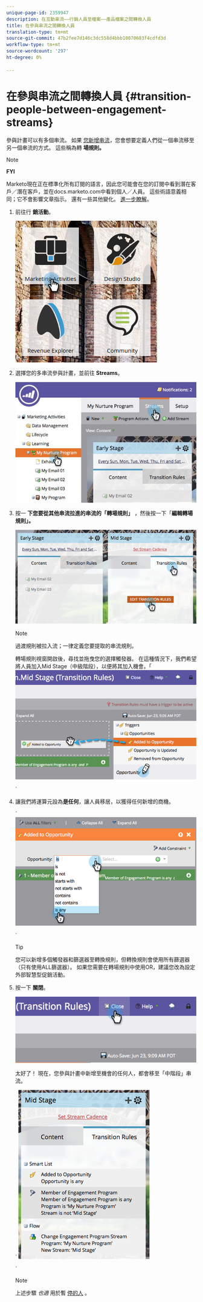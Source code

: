 ```yaml
---
unique-page-id: 2359947
description: 在互動串流——行銷人員至檔案——產品檔案之間轉換人員
title: 在參與串流之間轉換人員
translation-type: tm+mt
source-git-commit: 47b2fee7d146c3dc558d4bbb10070683f4cdfd3d
workflow-type: tm+mt
source-wordcount: '297'
ht-degree: 0%

---
```



# 在參與串流之間轉換人員 {#transition-people-between-engagement-streams}

參與計畫可以有多個串流。 如果 [您新增串流](../../../../product-docs/email-marketing/drip-nurturing/creating-an-engagement-program/add-a-stream.md)，您會想要定義人們從一個串流移至另一個串流的方式。 這些稱為轉 **場規則。**

>[!NOTE]
>
>**FYI**
>
>Marketo現在正在標準化所有訂閱的語言，因此您可能會在您的訂閱中看到潛在客戶／潛在客戶，並在docs.marketo.com中看到個人／人員。 這些術語意義相同；它不會影響文章指示。 還有一些其他變化。 [進一步瞭解](http://docs.marketo.com/display/DOCS/Updates+to+Marketo+Terminology)。

1. 前往行 **銷活動**。

   ![](assets/ma.png)

1. 選擇您的多串流參與計畫，並前往 **Streams**。

   ![](assets/multistream.jpg)

1. 按一 **下您要從其他串流拉進的串流的「轉場規則」** ，然後按一下「**編輯轉場規則」。**

   ![](assets/image2014-9-15-18-3a10-3a18.png)

   >[!NOTE]
   >
   >過渡規則被拉入流；一律定義您要提取的串流規則。

   轉場規則視窗開啟後，尋找並拖曳您的選擇觸發器。 在這種情況下，我們希望將人員加入Mid Stage（中級階段），以便將其加入機會。「 ![](assets/image2014-9-15-18-3a10-3a46.png)

   `

1. 讓我們將運算元設為**是任何**，讓人員移居，以獲得任何新增的商機。

   ` ![](assets/image2014-9-15-18-3a11-3a14.png)

   `

   >[!TIP]
   >
   >您可以新增多個觸發器和篩選器至轉換規則，但轉換規則會使用所有篩選器（只有使用ALL篩選器）。 如果您需要在轉場規則中使用OR，建議您改為設定外部智慧型促銷活動。

1. 按一下 **關閉**。

   ![](assets/image2014-9-15-18-3a11-3a23.png)

   太好了！ 現在，您參與計畫中新增至機會的任何人，都會移至「中階段」串流。

   ` ![](assets/image2014-9-15-18-3a11-3a29.png)

   `

   >[!NOTE]
   >
   >上述步驟 *也適* 用於暫 [停的人](http://docs.marketo.com/display/DOCS/Pause+People+in+an+Engagement+Program) 。

